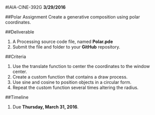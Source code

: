 #IAIA-CINE-392G
**3/29/2016**

##Polar Assignment
Create a generative composition using polar coordinates. 

##Deliverable  
1. A Processing source code file, named **Polar.pde**  
2. Submit the file and folder to your **GitHub** repository.  

##Criteria
1. Use the translate function to center the coordinates to the window center.
2. Create a custom function that contains a draw process.
3. Use sine and cosine to position objects in a circular form.
4. Repeat the custom function several times altering the radius.

##Timeline
1. Due **Thursday, March 31, 2016**.
